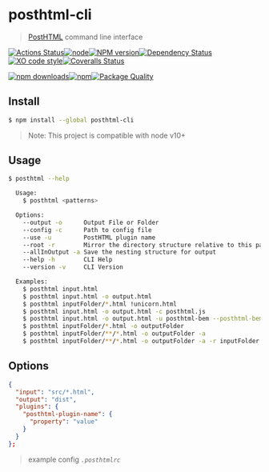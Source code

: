 # posthtml-cli

> [PostHTML][posthtml-url] сommand line interface

[![Actions Status](https://github.com/posthtml/posthtml-cli/workflows/Actions%20Status/badge.svg?style=flat-square)](https://github.com/posthtml/posthtml-cli/actions?query=workflow%3A%22CI+tests%22)[![node][node-image]][node-url][![NPM version][npm-image]][npm-url][![Dependency Status][depstat-image]][depstat-url][![XO code style][style]][style-url][![Coveralls Status][coveralls-image]][coveralls-url]

[![npm downloads][npm-download-image]][npm-download-url][![npm][npm-total-download-image]][npm-total-download-url][![Package Quality][pkg-q-image]][pkg-q-url]

## Install

```bash
$ npm install --global posthtml-cli
```

> Note: This project is compatible with node v10+

## Usage

```bash
$ posthtml --help

  Usage:
    $ posthtml <patterns>

  Options:
    --output -o      Output File or Folder
    --config -c      Path to config file
    --use -u         PostHTML plugin name
    --root -r        Mirror the directory structure relative to this path in the output directory(default: .)
    --allInOutput -a Save the nesting structure for output
    --help -h        CLI Help
    --version -v     CLI Version

  Examples:
    $ posthtml input.html
    $ posthtml input.html -o output.html
    $ posthtml inputFolder/*.html !unicorn.html
    $ posthtml input.html -o output.html -c posthtml.js
    $ posthtml input.html -o output.html -u posthtml-bem --posthtml-bem.elemPrefix __
    $ posthtml inputFolder/*.html -o outputFolder
    $ posthtml inputFolder/**/*.html -o outputFolder -a
    $ posthtml inputFolder/**/*.html -o outputFolder -a -r inputFolder
```

## Options

```json
{
  "input": "src/*.html",
  "output": "dist",
  "plugins": {
    "posthtml-plugin-name": {
      "property": "value"
    }
  }
};
```

> example config _`.posthtmlrc`_

[posthtml-url]: http://github.com/posthtml/posthtml
[pkg-q-url]: http://packagequality.com/#?package=posthtml-cli
[pkg-q-image]: http://npm.packagequality.com/shield/posthtml-cli.svg?style=flat-square
[npm-total-download-url]: https://www.npmjs.com/package/posthtml-cli
[npm-total-download-image]: https://img.shields.io/npm/dt/posthtml-cli.svg?style=flat-square
[npm-download-url]: https://www.npmjs.com/package/posthtml-cli
[npm-download-image]: https://img.shields.io/npm/dm/posthtml-cli.svg?style=flat-square
[node-url]: ""
[node-image]: https://img.shields.io/node/v/posthtml-cli.svg?maxAge=2592000&style=flat-square
[npm-url]: https://npmjs.org/package/posthtml-cli
[npm-image]: http://img.shields.io/npm/v/posthtml-cli.svg?style=flat-square
[testen-url]: https://github.com/egoist/testen
[testen-image]: https://img.shields.io/badge/testen-passing-brightgreen.svg?style=flat-square
[coveralls-url]: https://coveralls.io/r/posthtml/posthtml-cli
[coveralls-image]: http://img.shields.io/coveralls/posthtml/posthtml-cli.svg?style=flat-square
[depstat-url]: https://david-dm.org/posthtml/posthtml-cli
[depstat-image]: https://david-dm.org/posthtml/posthtml-cli.svg?style=flat-square
[depstat-dev-url]: https://david-dm.org/posthtml/posthtml-cli
[depstat-dev-image]: https://david-dm.org/posthtml/posthtml-cli/dev-status.svg?style=flat-square
[style-url]: https://github.com/sindresorhus/xo
[style]: https://img.shields.io/badge/code_style-XO-5ed9c7.svg?style=flat-square
